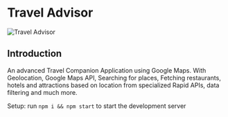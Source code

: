 # Travel Advisor

![Travel Advisor](https://i.ibb.co/qph2cZn/image.pngg)

## Introduction
An advanced Travel Companion Application using Google Maps. With Geolocation, Google Maps API, Searching for places, Fetching restaurants, hotels and attractions based on location from specialized Rapid APIs, data filtering and much more.


Setup: run ```npm i && npm start``` to start the development server
